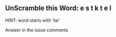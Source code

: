 UnScramble this Word: e s t k t e l
----------

HINT: word starts with 'ke'

Answer in the issue comments

